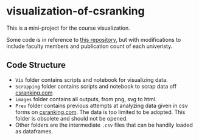 # visualization-of-csranking

This is a mini-project for the course visualization.

Some code is in reference to [this repository](https://github.com/BitterOcean/ComputerScienceSchools), but with modifications to include faculty members and publication count of each univeristy.

## Code Structure

- `Vis` folder contains scripts and notebook for visualizing data.
- `Scrapping` folder contains scripts and notebook to scrap data off [csranking.com](csranking.com)
- `images` folder contains all outputs, from png, svg to html.
- `Prev` folder contains previous attempts at analyzing data given in csv forms on [csranking.com](csranking.com). The data is too limited to be adopted. This folder is obsolete and should not be opened.
- Other folders are the intermediate `.csv` files that can be handily loaded as dataframes.
